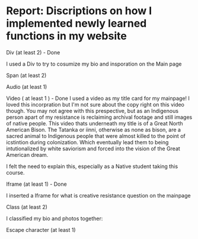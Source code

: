 

# Report: Discriptions on how I implemented newly learned functions in my website


<!-- (e.g., "Div: I used <div> elements to group the recipes on my page. This helped organize the layout and provides a framework for future pages.") -->



Div (at least 2) -  Done 

I used a Div to try to cosumize my bio and insporation on the Main page 





Span (at least 2)

Audio (at least 1)

Video ( at least 1 ) - Done 
I used a video as my title card for my mainpage! I loved this incorpration but I'm not sure about the copy right on this video though. You may not agree with this prespective, but as an Indigenous person apart of my resistance is reclaiming archival footage and still images of native people. This video thats underneath my title is of a Great North American Bison. The Tatanka or iinni, otherwise as none as bison, are a sacred animal to Indigenous people that were almost killed to the point of icstintion during colonization. Which eventually lead them to being intutionalized by white saviorism and forced into the vision of the Great American dream. 

I felt the need to explain this, especially as a Native student taking this course. 

Iframe (at least 1) - Done

I inserted a Iframe for what is creative resistance question on the mainpage

Class (at least 2)

I classified my bio and photos together: 

Escape character (at least 1)